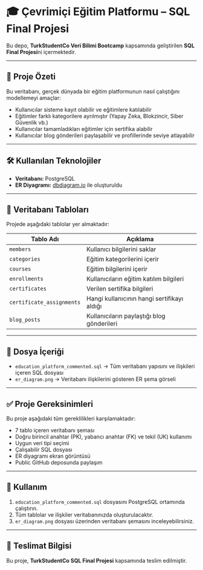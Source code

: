 # 🎓 Çevrimiçi Eğitim Platformu – SQL Final Projesi

Bu depo, **TurkStudentCo Veri Bilimi Bootcamp** kapsamında geliştirilen **SQL Final Projesi**ni içermektedir.

---

## 📌 Proje Özeti

Bu veritabanı, gerçek dünyada bir eğitim platformunun nasıl çalıştığını modellemeyi amaçlar:

- Kullanıcılar sisteme kayıt olabilir ve eğitimlere katılabilir  
- Eğitimler farklı kategorilere ayrılmıştır (Yapay Zeka, Blokzincir, Siber Güvenlik vb.)  
- Kullanıcılar tamamladıkları eğitimler için sertifika alabilir  
- Kullanıcılar blog gönderileri paylaşabilir ve profillerinde seviye atlayabilir  

---

## 🛠️ Kullanılan Teknolojiler

- **Veritabanı:** PostgreSQL  
- **ER Diyagramı:** [dbdiagram.io](https://dbdiagram.io) ile oluşturuldu  

---

## 📂 Veritabanı Tabloları

Projede aşağıdaki tablolar yer almaktadır:

| Tablo Adı                  | Açıklama                                       |
|---------------------------|------------------------------------------------|
| `members`                 | Kullanıcı bilgilerini saklar                   |
| `categories`              | Eğitim kategorilerini içerir                   |
| `courses`                 | Eğitim bilgilerini içerir                      |
| `enrollments`             | Kullanıcıların eğitim katılım bilgileri        |
| `certificates`            | Verilen sertifika bilgileri                    |
| `certificate_assignments` | Hangi kullanıcının hangi sertifikayı aldığı    |
| `blog_posts`              | Kullanıcıların paylaştığı blog gönderileri     |

---

## 📄 Dosya İçeriği

- `education_platform_commented.sql` → Tüm veritabanı yapısını ve ilişkileri içeren SQL dosyası  
- `er_diagram.png` → Veritabanı ilişkilerini gösteren ER şema görseli  

---

## ✅ Proje Gereksinimleri

Bu proje aşağıdaki tüm gereklilikleri karşılamaktadır:
- 7 tablo içeren veritabanı şeması
- Doğru birincil anahtar (PK), yabancı anahtar (FK) ve tekil (UK) kullanımı
- Uygun veri tipi seçimi
- Çalışabilir SQL dosyası
- ER diyagramı ekran görüntüsü
- Public GitHub deposunda paylaşım

---

## 🧪 Kullanım

1. `education_platform_commented.sql` dosyasını PostgreSQL ortamında çalıştırın.
2. Tüm tablolar ve ilişkiler veritabanınızda oluşturulacaktır.
3. `er_diagram.png` dosyası üzerinden veritabanı şemasını inceleyebilirsiniz.

---
## 📅 Teslimat Bilgisi

Bu proje, **TurkStudentCo SQL Final Projesi** kapsamında teslim edilmiştir.

